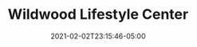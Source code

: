 ---
title: "Wildwood Lifestyle Center"
date: 2021-02-02T23:15:46-05:00
draft: false
link: https://wildwoodhealth.com
categories:
- "WordPress"
- "Linux"
- "NGINX"
- "MariaDB"
---